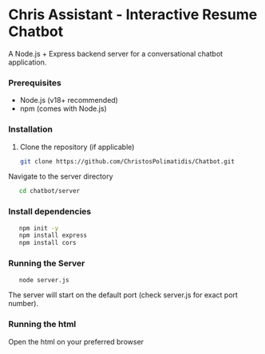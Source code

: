 # Chris Assistant - Interactive Resume Chatbot

A Node.js + Express backend server for a conversational chatbot application.

### Prerequisites

- Node.js (v18+ recommended)
- npm (comes with Node.js)

###   Installation

1. Clone the repository (if applicable)
   ```bash
   git clone https://github.com/ChristosPolimatidis/Chatbot.git
   ```
Navigate to the server directory

```bash
   cd chatbot/server
```
### Install dependencies

```bash
   npm init -y
   npm install express
   npm install cors
```
### Running the Server

```bash
   node server.js
```
The server will start on the default port (check server.js for exact port number).

### Running the html

Open the html on your preferred browser
